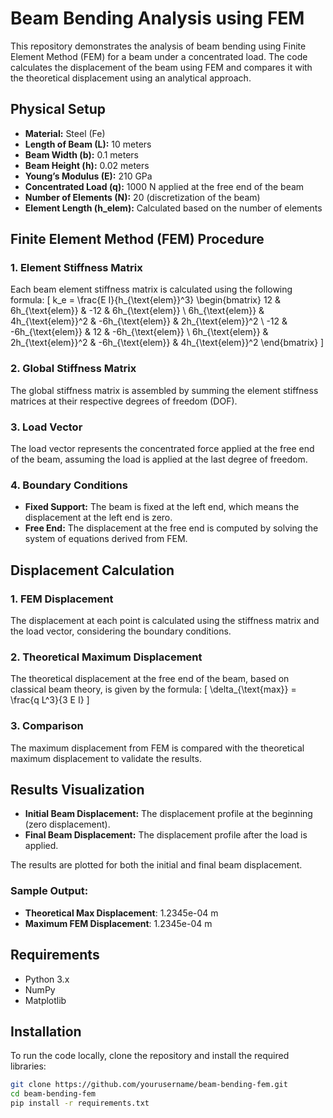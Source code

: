 # Beam Bending Analysis using FEM

This repository demonstrates the analysis of beam bending using Finite Element Method (FEM) for a beam under a concentrated load. The code calculates the displacement of the beam using FEM and compares it with the theoretical displacement using an analytical approach.

## Physical Setup

- **Material:** Steel (Fe)
- **Length of Beam (L):** 10 meters
- **Beam Width (b):** 0.1 meters
- **Beam Height (h):** 0.02 meters
- **Young’s Modulus (E):** 210 GPa
- **Concentrated Load (q):** 1000 N applied at the free end of the beam
- **Number of Elements (N):** 20 (discretization of the beam)
- **Element Length (h_elem):** Calculated based on the number of elements

## Finite Element Method (FEM) Procedure

### 1. Element Stiffness Matrix

Each beam element stiffness matrix is calculated using the following formula:
\[
k_e = \frac{E I}{h_{\text{elem}}^3} 
\begin{bmatrix}
12 & 6h_{\text{elem}} & -12 & 6h_{\text{elem}} \\
6h_{\text{elem}} & 4h_{\text{elem}}^2 & -6h_{\text{elem}} & 2h_{\text{elem}}^2 \\
-12 & -6h_{\text{elem}} & 12 & -6h_{\text{elem}} \\
6h_{\text{elem}} & 2h_{\text{elem}}^2 & -6h_{\text{elem}} & 4h_{\text{elem}}^2
\end{bmatrix}
\]

### 2. Global Stiffness Matrix

The global stiffness matrix is assembled by summing the element stiffness matrices at their respective degrees of freedom (DOF).

### 3. Load Vector

The load vector represents the concentrated force applied at the free end of the beam, assuming the load is applied at the last degree of freedom.

### 4. Boundary Conditions

- **Fixed Support:** The beam is fixed at the left end, which means the displacement at the left end is zero.
- **Free End:** The displacement at the free end is computed by solving the system of equations derived from FEM.

## Displacement Calculation

### 1. FEM Displacement

The displacement at each point is calculated using the stiffness matrix and the load vector, considering the boundary conditions.

### 2. Theoretical Maximum Displacement

The theoretical displacement at the free end of the beam, based on classical beam theory, is given by the formula:
\[
\delta_{\text{max}} = \frac{q L^3}{3 E I}
\]

### 3. Comparison

The maximum displacement from FEM is compared with the theoretical maximum displacement to validate the results.

## Results Visualization

- **Initial Beam Displacement:** The displacement profile at the beginning (zero displacement).
- **Final Beam Displacement:** The displacement profile after the load is applied.

The results are plotted for both the initial and final beam displacement.

### Sample Output:

- **Theoretical Max Displacement**: 1.2345e-04 m
- **Maximum FEM Displacement**: 1.2345e-04 m

## Requirements

- Python 3.x
- NumPy
- Matplotlib

## Installation

To run the code locally, clone the repository and install the required libraries:

```bash
git clone https://github.com/yourusername/beam-bending-fem.git
cd beam-bending-fem
pip install -r requirements.txt
